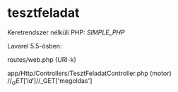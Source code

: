 # tesztfeladat

Keretrendszer nélküli PHP:
  _SIMPLE_PHP_

Lavarel 5.5-ösben:

  routes/web.php (URI-k)

  app/Http/Controllers/TesztFeladatController.php (motor)
  //$_GET['id'] 
  //$_GET['megoldas']
